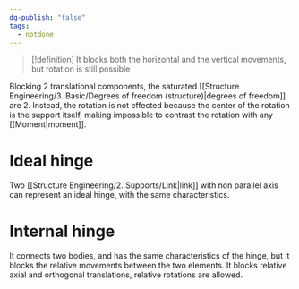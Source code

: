 ```yaml
---
dg-publish: "false"
tags:
  - notdone
---
```

>[!definition]
>It blocks both the horizontal and the vertical movements, but rotation is still possible

Blocking 2 translational components, the saturated [[Structure Engineering/3. Basic/Degrees of freedom (structure)|degrees of freedom]] are 2. Instead, the rotation is not effected because the center of the rotation is the support itself, making impossible to contrast the rotation with any [[Moment|moment]].

# Ideal hinge
Two [[Structure Engineering/2. Supports/Link|link]] with non parallel axis can represent an ideal hinge, with the same characteristics.
# Internal hinge
It connects two bodies, and has the same characteristics of the hinge, but it blocks the relative movements between the two elements.
It blocks relative axial and orthogonal translations, relative rotations are allowed.